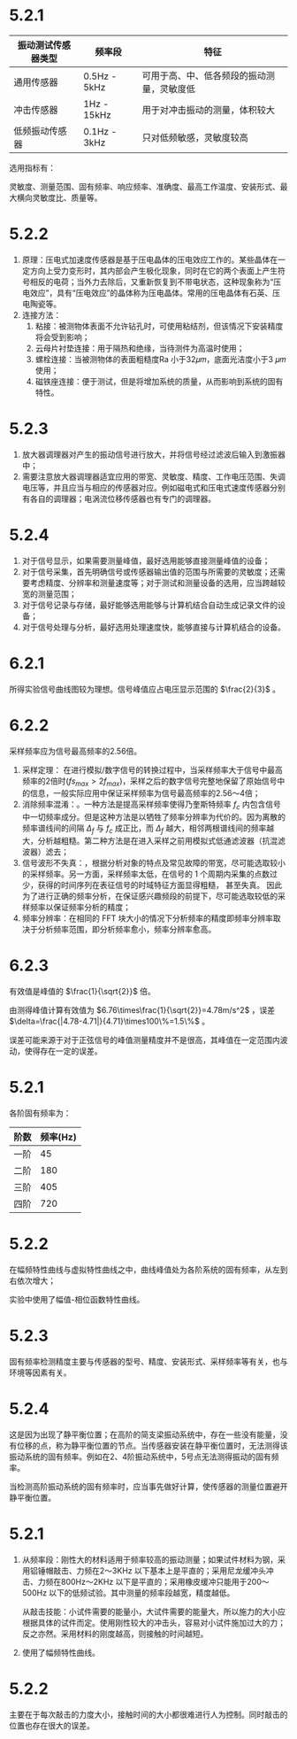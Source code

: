 # **5.2.1** 

| 振动测试传感器类型 | 频率段       | 特征                                       |
| ------------------ | ------------ | ------------------------------------------ |
| 通用传感器         | 0.5Hz - 5kHz | 可用于高、中、低各频段的振动测量，灵敏度低 |
| 冲击传感器         | 1Hz - 15kHz  | 用于对冲击振动的测量，体积较大             |
| 低频振动传感器     | 0.1Hz - 3kHz | 只对低频敏感，灵敏度较高                   |

选用指标有：

灵敏度、测量范围、固有频率、响应频率、准确度、最高工作温度、安装形式、最大横向灵敏度比、质量等。

# 5.2.2

1. 原理：压电式加速度传感器是基于压电晶体的压电效应工作的。某些晶体在一定方向上受力变形时，其内部会产生极化现象，同时在它的两个表面上产生符号相反的电荷；当外力去除后，又重新恢复到不带电状态，这种现象称为“压电效应”，具有“压电效应”的晶体称为压电晶体。常用的压电晶体有石英、压电陶瓷等。
2. 连接方法：
   1. 粘接：被测物体表面不允许钻孔时，可使用粘结剂，但该情况下安装精度将会受到影响；
   2. 云母片衬垫连接：用于隔热和绝缘，当待测件为高温时使用；
   3. 螺栓连接：当被测物体的表面粗糙度Ra 小于32𝜇𝑚，底面光洁度小于3 𝜇𝑚使用；
   4. 磁铁座连接：便于测试，但是将增加系统的质量，从而影响到系统的固有特性。

# 5.2.3

1. 放大器调理器对产生的振动信号进行放大，并将信号经过滤波后输入到激振器中；
2. 需要注意放大器调理器适宜应用的带宽、灵敏度、精度、工作电压范围、失调电压等，并且应当与相应的传感器对应。例如磁电式和压电式速度传感器分别有各自的调理器；电涡流位移传感器也有专门的调理器。

# 5.2.4

1. 对于信号显示，如果需要测量峰值，最好选用能够直接测量峰值的设备；
2. 对于信号采集，首先明确信号或传感器输出值的范围与所需要的灵敏度；还需要考虑精度、分辨率和测量速度等；对于测试和测量设备的选用，应当跨越较宽的测量范围；
3. 对于信号记录与存储，最好能够选用能够与计算机结合自动生成记录文件的设备；
4. 对于信号处理与分析，最好选用处理速度快，能够直接与计算机结合的设备。

# 6.2.1

所得实验信号曲线图较为理想。信号峰值应占电压显示范围的 $\frac{2}{3}$ 。

# 6.2.2

采样频率应为信号最高频率的2.56倍。

1. 采样定理： 在进行模拟/数字信号的转换过程中，当采样频率大于信号中最高频率的2倍时($fs_{max}>2f_{max}$)，采样之后的数字信号完整地保留了原始信号中的信息，一般实际应用中保证采样频率为信号最高频率的2.56～4倍；
2. 消除频率混淆：。一种方法是提高采样频率使得乃奎斯特频率 $f _c$ 内包含信号中一切频率成分。但是这种方法是以牺牲了频率分辨率为代价的。因为离散的频率谱线间的间隔 $\Delta_f$ 与 $f_c$ 成正比，而 $\Delta_f$ 越大，相邻两根谱线间的频率越大，分析越粗糙。第二种方法是在进入采样之前用模拟式低通滤波器（抗混滤波器）滤去；
3. 信号波形不失真：，根据分析对象的特点及常见故障的带宽，尽可能选取较小的采样频率。另一方面，采样频率太低，在信号的 1 个周期内采集的点数过少，获得的时间序列在表征信号的时域特征方面显得粗糙， 甚至失真。 因此为了进行正确的频率分析，在保证感兴趣频段的前提下，尽可能选取较低的采样频率以保证频率分析的精度；
4. 频率分辨率：在相同的 FFT 块大小的情况下分析频率的精度即频率分辨率取决于分析频率范围，即分析频率愈小，频率分辨率愈高。

# 6.2.3

有效值是峰值的 $\frac{1}{\sqrt{2}}$ 倍。

由测得峰值计算有效值为 $6.76\times\frac{1}{\sqrt{2}}=4.78m/s^2$ ，误差 $\delta=\frac{|4.78-4.71|}{4.71}\times100\%=1.5\%$ 。

误差可能来源于对于正弦信号的峰值测量精度并不是很高，其峰值在一定范围内波动，使得存在一定的误差。

# 5.2.1

各阶固有频率为：

| 阶数 | 频率(Hz) |
| ---- | -------- |
| 一阶 | 45       |
| 二阶 | 180      |
| 三阶 | 405      |
| 四阶 | 720      |

# 5.2.2

在幅频特性曲线与虚拟特性曲线之中，曲线峰值处为各阶系统的固有频率，从左到右依次增大；

实验中使用了幅值-相位函数特性曲线。

# 5.2.3

固有频率检测精度主要与传感器的型号、精度、安装形式、采样频率等有关，也与环境等因素有关。

# 5.2.4

这是因为出现了静平衡位置；在高阶的简支梁振动系统中，存在一些没有能量，没有位移的点，称为静平衡位置的节点。当传感器安装在静平衡位置时，无法测得该振动系统的固有频率。例如在2、4阶振动系统中，5号点无法测得振动的固有频率。

当检测高阶振动系统的固有频率时，应当事先做好计算，使传感器的测量位置避开静平衡位置。

# 5.2.1

1. 从频率段：刚性大的材料适用于频率较高的振动测量；如果试件材料为钢，采用铝锤帽敲击、力频在2～3KHz 以下基本上是平直的；采用尼龙缓冲头冲击、力频在800Hz～2KHz 以下是平直的；采用橡皮缓冲只能用于200～500Hz 以下的低频试验。其中测量的频率段越宽，精度越低。

   从敲击技能：小试件需要的能量小，大试件需要的能量大，所以施力的大小应根据具体的试件而定。使用刚性较大的冲击头，容易对小试件施加过大的力；反之亦然。采用材料的刚度越高，则接触的时间越短。

2. 使用了幅频特性曲线。

# 5.2.2

主要在于每次敲击的力度大小，接触时间的大小都很难进行人为控制。同时敲击的位置也存在很大的误差。

